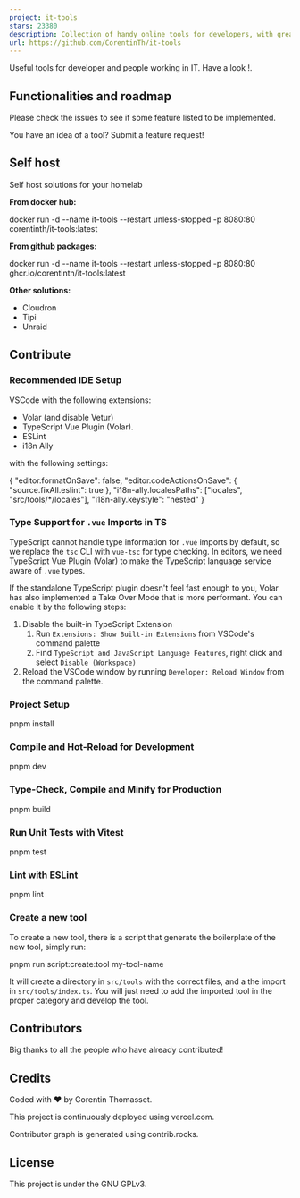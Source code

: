 ```yaml
---
project: it-tools
stars: 23380
description: Collection of handy online tools for developers, with great UX. 
url: https://github.com/CorentinTh/it-tools
---
```


Useful tools for developer and people working in IT. Have a look !.

Functionalities and roadmap
---------------------------

Please check the issues to see if some feature listed to be implemented.

You have an idea of a tool? Submit a feature request!

Self host
---------

Self host solutions for your homelab

**From docker hub:**

docker run -d --name it-tools --restart unless-stopped -p 8080:80 corentinth/it-tools:latest

**From github packages:**

docker run -d --name it-tools --restart unless-stopped -p 8080:80 ghcr.io/corentinth/it-tools:latest

**Other solutions:**

-   Cloudron
-   Tipi
-   Unraid

Contribute
----------

### Recommended IDE Setup

VSCode with the following extensions:

-   Volar (and disable Vetur)
-   TypeScript Vue Plugin (Volar).
-   ESLint
-   i18n Ally

with the following settings:

{
  "editor.formatOnSave": false,
  "editor.codeActionsOnSave": {
    "source.fixAll.eslint": true
  },
  "i18n-ally.localesPaths": \["locales", "src/tools/\*/locales"\],
  "i18n-ally.keystyle": "nested"
}

### Type Support for `.vue` Imports in TS

TypeScript cannot handle type information for `.vue` imports by default, so we replace the `tsc` CLI with `vue-tsc` for type checking. In editors, we need TypeScript Vue Plugin (Volar) to make the TypeScript language service aware of `.vue` types.

If the standalone TypeScript plugin doesn't feel fast enough to you, Volar has also implemented a Take Over Mode that is more performant. You can enable it by the following steps:

1.  Disable the built-in TypeScript Extension
    1.  Run `Extensions: Show Built-in Extensions` from VSCode's command palette
    2.  Find `TypeScript and JavaScript Language Features`, right click and select `Disable (Workspace)`
2.  Reload the VSCode window by running `Developer: Reload Window` from the command palette.

### Project Setup

pnpm install

### Compile and Hot-Reload for Development

pnpm dev

### Type-Check, Compile and Minify for Production

pnpm build

### Run Unit Tests with Vitest

pnpm test

### Lint with ESLint

pnpm lint

### Create a new tool

To create a new tool, there is a script that generate the boilerplate of the new tool, simply run:

pnpm run script:create:tool my-tool-name

It will create a directory in `src/tools` with the correct files, and a the import in `src/tools/index.ts`. You will just need to add the imported tool in the proper category and develop the tool.

Contributors
------------

Big thanks to all the people who have already contributed!

Credits
-------

Coded with ❤️ by Corentin Thomasset.

This project is continuously deployed using vercel.com.

Contributor graph is generated using contrib.rocks.

License
-------

This project is under the GNU GPLv3.
